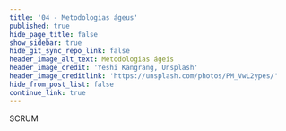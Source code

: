 ```yaml
---
title: '04 - Metodologias ágeus'
published: true
hide_page_title: false
show_sidebar: true
hide_git_sync_repo_link: false
header_image_alt_text: Metodologias ágeis
header_image_credit: 'Yeshi Kangrang, Unsplash'
header_image_creditlink: 'https://unsplash.com/photos/PM_VwL2ypes/'
hide_from_post_list: false
continue_link: true
---
```


SCRUM
